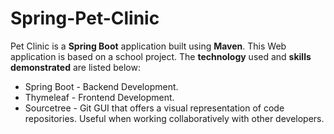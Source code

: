 # Spring-Pet-Clinic

Pet Clinic is a **Spring Boot** application built using **Maven**. This Web application is based on a school project. The **technology** used and **skills demonstrated** are listed below:

* Spring Boot - Backend Development.
* Thymeleaf - Frontend Development.
* Sourcetree - Git GUI that offers a visual representation of code repositories. Useful when working collaboratively with other developers.
